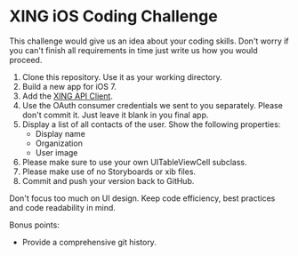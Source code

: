 XING iOS Coding Challenge
=========================

This challenge would give us an idea about your coding skills.  Don't worry if
you can't finish all requirements in time just write us how you would proceed.

1. Clone this repository. Use it as your working directory.
2. Build a new app for iOS 7.
3. Add the [XING API Client](https://github.com/xing/XNGAPIClient).
4. Use the OAuth consumer credentials we sent to you separately. Please don't
   commit it. Just leave it blank in you final app.
5. Display a list of all contacts of the user. Show the following properties:
     - Display name
     - Organization
     - User image
6. Please make sure to use your own UITableViewCell subclass. 
7. Please make use of no Storyboards or xib files.
7. Commit and push your version back to GitHub.

Don't focus too much on UI design. Keep code efficiency, best practices and
code readability in mind.

Bonus points:
- Provide a comprehensive git history.
